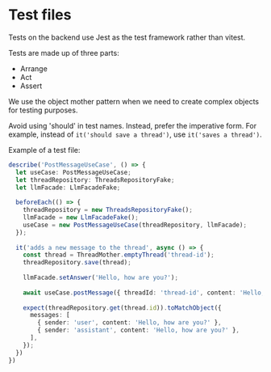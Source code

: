 # Test files

Tests on the backend use Jest as the test framework rather than vitest.

Tests are made up of three parts:
- Arrange
- Act
- Assert

We use the object mother pattern when we need to create complex objects for testing purposes.

Avoid using 'should' in test names. Instead, prefer the imperative form. 
For example, instead of ```it('should save a thread')```, use ```it('saves a thread')```.

Example of a test file:

```typescript
describe('PostMessageUseCase', () => {
  let useCase: PostMessageUseCase;
  let threadRepository: ThreadsRepositoryFake;
  let llmFacade: LlmFacadeFake;
  
  beforeEach(() => {
    threadRepository = new ThreadsRepositoryFake();
    llmFacade = new LlmFacadeFake();
    useCase = new PostMessageUseCase(threadRepository, llmFacade);
  });
  
  it('adds a new message to the thread', async () => {
    const thread = ThreadMother.emptyThread('thread-id');
    threadRepository.save(thread);
    
    llmFacade.setAnswer('Hello, how are you?');
    
    await useCase.postMessage({ threadId: 'thread-id', content: 'Hello, how are you?' });
    
    expect(threadRepository.get(thread.id)).toMatchObject({
      messages: [
        { sender: 'user', content: 'Hello, how are you?' },
        { sender: 'assistant', content: 'Hello, how are you?' },
      ],
    });
  })
})
```
